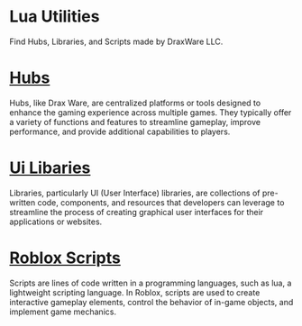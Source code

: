 # Lua Utilities

Find Hubs, Libraries, and Scripts made by DraxWare LLC.

# [Hubs](Hubs)
Hubs, like Drax Ware, are centralized platforms or tools designed to enhance the gaming experience across multiple games. They typically offer a variety of functions and features to streamline gameplay, improve performance, and provide additional capabilities to players.

# [Ui Libaries](Ui%20Libraries)
Libraries, particularly UI (User Interface) libraries, are collections of pre-written code, components, and resources that developers can leverage to streamline the process of creating graphical user interfaces for their applications or websites.

# [Roblox Scripts](/Scripts)
Scripts are lines of code written in a programming languages, such as lua, a lightweight scripting language. In Roblox, scripts are used to create interactive gameplay elements, control the behavior of in-game objects, and implement game mechanics.
